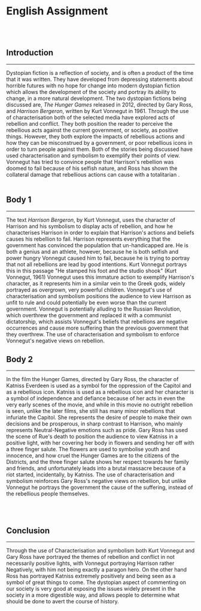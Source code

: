 # English Assignment
<br>
<br>



Introduction
---
***

Dystopian fiction is a reflection of society, and is often a product of the time that it was written. They have developed from depressing statements about horrible futures with no hope for change into modern dystopian fiction which allows the development of the society and portray its ability to change, in a more natural development. The two dystopian fictions being discussed are, *The Hunger Games* released in 2012, directed by Gary Ross, and *Harrison Bergeron*, written by Kurt Vonnegut in 1961. Through the use of characterisation both of the selected media have explored acts of rebellion and conflict. They both position the reader to perceive the rebellious acts against the current government, or society, as positive things. However, they both explore the impacts of rebellious actions and how they can be misconstrued by a government, or poor rebellious icons in order to turn people against them. Both of the stories being discussed have used characterisation and symbolism to exemplify their points of view. Vonnegut has tried to convince people that Harrison's rebellion was doomed to fail because of his selfish nature, and Ross has shown the collateral damage that rebellious actions can cause with a totalitarian  . 
<br><br>

Body 1 
---
***

The text *Harrison Bergeron*, by Kurt Vonnegut, uses the character of Harrison and his symbolism to display acts of rebellion, and how he characterises Harrison in order to explain that Harrison's actions and beliefs causes his rebellion to fail. Harrison represents everything that the government has convinced the population that un-handicapped are. He is both a genius and an athlete, however, because he is both selfish and power hungry Vonnegut caused him to fail, because he is trying to portray that not all rebellions are lead by good intentions. Kurt Vonnegut portrays this in this passage "He stamped his foot and the studio shook" (Kurt Vonnegut, 1961) Vonnegut uses this immature action to exemplify Harrison's character, as it represents him in a similar vein to the Greek gods, widely portrayed as overgrown, very powerful children. Vonnegut's use of characterisation and symbolism positions the audience to view Harrison as unfit to rule and could potentially be even worse than the current government. Vonnegut is potentially alluding to the Russian Revolution, which overthrew the government and replaced it with a communist dictatorship, which assists Vonnegut's beliefs that rebellions are negative occurrences and cause more suffering than the previous government that they overthrew. The use of characterisation and symbolism to enforce Vonnegut's negative views on rebellion. 
<br>

 Body 2
---
***

In the film the Hunger Games, directed by Gary Ross, the character of Katniss Everdeen is used as a symbol for the oppression of the Capitol and as a rebellious icon. 
 Katniss is used as a rebellious icon and her character is a symbol of independence and defiance because of her acts in even the very early scenes of the movie, and while in this movie no outright rebellion is seen, unlike the later films, she still has many minor rebellions that infuriate the Capitol. She represents the desire of people to make their own decisions and be prosperous, in sharp contrast to Harrison, who mainly represents Neutral-Negative emotions such as pride. Gary Ross has used the scene of Rue's death to position the audience to view Katniss in a positive light, with her covering her body in flowers and sending her off with a three finger salute. The flowers are used to symbolise youth and innocence, and how cruel the Hunger Games are to the citizens of the Districts, and the three finger salute shows her respect towards her family and friends, and unfortunately leads into a brutal massacre because of a riot started, incidentally, by Katniss. The use of characterisation and symbolism reinforces Gary Ross's negative views on rebellion, but unlike Vonnegut he portrays the government the cause of the suffering, instead of the rebellious people themselves. 

<br>
<br>

 Conclusion 
---
***

Through the use of Characterisation and symbolism both Kurt Vonnegut and Gary Ross have portrayed the themes of rebellion and conflict in not necessarily positive lights, with Vonnegut portraying Harrison rather Negatively, with him not being exactly a paragon hero. On the other hand Ross has portrayed Katniss extremely positively and being seen as a symbol of great things to come. The dystopian aspect of commenting on our society is very good at exposing the issues widely present in the society in a more digestible way, and allows people to determine what should be done to avert the course of history. 